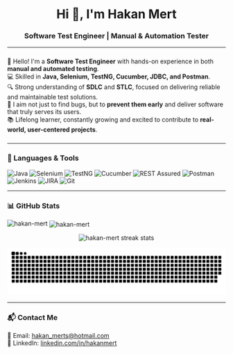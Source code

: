 <h1 align="center">Hi 👋, I'm Hakan Mert</h1>
<h3 align="center">Software Test Engineer | Manual & Automation Tester</h3>

---
###

###
👋 Hello! I'm a **Software Test Engineer** with hands-on experience in both **manual and automated testing**.  
💻 Skilled in **Java, Selenium, TestNG, Cucumber, JDBC, and Postman**.  
🔍 Strong understanding of **SDLC** and **STLC**, focused on delivering reliable and maintainable test solutions.  
🚀 I aim not just to find bugs, but to **prevent them early** and deliver software that truly serves its users.  
📚 Lifelong learner, constantly growing and excited to contribute to **real-world, user-centered projects**.

###
###






###
---

### 🧰 Languages & Tools

![Java](https://img.shields.io/badge/Java-ED8B00?style=for-the-badge&logo=java&logoColor=white)
![Selenium](https://img.shields.io/badge/Selenium-43B02A?style=for-the-badge&logo=selenium&logoColor=white)
![TestNG](https://img.shields.io/badge/TestNG-FF6C37?style=for-the-badge&logo=testng&logoColor=white)
![Cucumber](https://img.shields.io/badge/Cucumber-23D96C?style=for-the-badge&logo=cucumber&logoColor=white)
![REST Assured](https://img.shields.io/badge/REST--Assured-6DB33F?style=for-the-badge&logo=rest&logoColor=white)
![Postman](https://img.shields.io/badge/Postman-FF6C37?style=for-the-badge&logo=postman&logoColor=white)
![Jenkins](https://img.shields.io/badge/Jenkins-D24939?style=for-the-badge&logo=jenkins&logoColor=white)
![JIRA](https://img.shields.io/badge/JIRA-0052CC?style=for-the-badge&logo=jira&logoColor=white)
![Git](https://img.shields.io/badge/Git-F05032?style=for-the-badge&logo=git&logoColor=white)

---

### 📊 GitHub Stats

<p><img align="left" src="https://github-readme-stats.vercel.app/api/top-langs?username=hakan-mert&show_icons=true&locale=en&layout=compact" alt="hakan-mert" /></p>

<p>&nbsp;<img align="center" src="https://github-readme-stats.vercel.app/api?username=hakan-mert&show_icons=true&locale=en" alt="hakan-mert" /></p>

<p align="center">
  <img src="https://github-readme-streak-stats.herokuapp.com/?user=hakan-mert&" alt="hakan-mert streak stats"/>
</p>

</div>
<div align="center">

  ![snake gif](https://github.com/hakan-mert/hakan-mert/blob/output/github-snake-dark.svg)

</div>



---

### 📬 Contact Me

📧 Email: hakan_merts@hotmail.com  
💼 LinkedIn: [linkedin.com/in/hakanmert](https://www.linkedin.com/in/hakanmert/)
